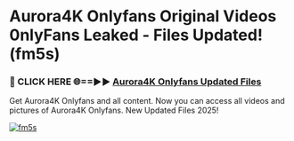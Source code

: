 # Aurora4K Onlyfans Original Videos 0nlyFans Leaked - Files Updated! (fm5s)

<h3>🔴 CLICK HERE 🌐==►► <a href="https://tinyurl.com/2m67pmp6" rel="nofollow">Aurora4K Onlyfans Updated Files</a></h3>

Get Aurora4K Onlyfans and all content. Now you can access all videos and pictures of Aurora4K Onlyfans. New Updated Files 2025!

[![fm5s](https://i.imgur.com/H4QAA4z.gif)](https://tinyurl.com/2m67pmp6)